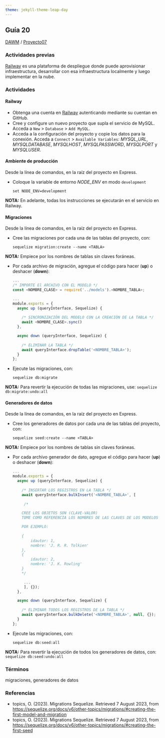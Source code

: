 ```yaml
---
theme: jekyll-theme-leap-day
---
```


## Guía 20

[DAWM](/DAWM/) / [Proyecto07](/DAWM/proyectos/2023/proyecto07)

### Actividades previas

[Railway](https://docs.railway.app/getting-started) es una plataforma de despliegue donde puede aprovisionar infraestructura, desarrollar con esa infraestructura localmente y luego implementar en la nube.

### Actividades

#### Railway

* Obtenga una cuenta en [Railway](https://railway.app/) autenticando mediante su cuentan en GitHub.
* Cree y configure un nuevo proyecto que supla el servicio de MySQL. Acceda a `New` > `Database` > `Add MySQL`.
* Acceda a la configuración del proyecto y copie los datos para la conexión. Acceda a `Connect` > `Available Variables`: _MYSQL_URL_, _MYSQLDATABASE_, _MYSQLHOST_, _MYSQLPASSWORD_, _MYSQLPORT_ y _MYSQLUSER_.

#### Ambiente de producción

Desde la línea de comandos, en la raíz del proyecto en Express.

* Coloque la variable de entorno _NODE_ENV_ en modo `development`

	```
	set NODE_ENV=development
	```

**NOTA:** En adelante, todas los instrucciones se ejecutarán en el servicio en Railway.

#### Migraciones

Desde la línea de comandos, en la raíz del proyecto en Express.

* Cree las migraciones por cada una de las tablas del proyecto, con:
	
	```
	sequelize migration:create --name <TABLA>
	```

**NOTA:** Empiece por los nombres de tablas sin claves foráneas.

* Por cada archivo de migración, agregue el código para hacer (**up**) o deshacer (**down**):

	```typescript
	...
	/* IMPORTE El ARCHIVO CON EL MODELO */
	const <NOMBRE_CLASE> = require('../models').<NOMBRE_TABLA>;
	
	...
	module.exports = {
	  async up (queryInterface, Sequelize) {
	    
	    /* SINCRONIZACIÓN DEL MODELO CON LA CREACIÓN DE LA TABLA */
	    await <NOMBRE_CLASE>.sync()
	  },

	  async down (queryInterface, Sequelize) {
	    
	    /* ELIMINAR LA TABLA */
	    await queryInterface.dropTable('<NOMBRE_TABLA>');
	  }
	};
	```

* Ejecute las migraciones, con:
	
	```
	sequelize db:migrate
	```

**NOTA:** Para revertir la ejecución de todas las migraciones, use: `sequelize db:migrate:undo:all`

#### Generadores de datos

Desde la línea de comandos, en la raíz del proyecto en Express.

* Cree los generadores de datos por cada una de las tablas del proyecto, con:
	
	```
	sequelize seed:create --name <TABLA>
	```

**NOTA:** Empiece por los nombres de tablas sin claves foráneas.

* Por cada archivo generador de dato, agregue el código para hacer (**up**) o deshacer (**down**):

	```typescript
	...
	module.exports = {
	  async up (queryInterface, Sequelize) {
	    
	    /* INSERTAR LOS REGISTROS EN LA TABLA */
	    await queryInterface.bulkInsert('<NOMBRE_TABLA>', [
	     
	     /*

     	CREE LOS OBJETOS SON (CLAVE-VALOR)
		TOME COMO REFERENCIA LOS NOMBRES DE LAS CLAVES DE LOS MODELOS 

		POR EJEMPLO:
	     
	    {
	        idautor: 1,
	        nombre: 'J. R. R. Tolkien'
	    },
	    {
	        idautor: 2,
	        nombre: 'J. K. Rowling'
	    }
	    */

	     ...
	     ], {});
	  },

	  async down (queryInterface, Sequelize) {
	    
	    /* ELIMINAR TODOS LOS REGISTROS DE LA TABLA */
	    await queryInterface.bulkDelete('<NOMBRE_TABLA>', null, {});
	  }
	};
	```

* Ejecute las migraciones, con:
	
	```
	sequelize db:seed:all
	```

**NOTA:** Para revertir la ejecución de todos los generadores de datos, con: `sequelize db:seed:undo:all`

### Términos

migraciones, generadores de datos

### Referencias

* topics, O. (2023). Migrations Sequelize. Retrieved 7 August 2023, from https://sequelize.org/docs/v6/other-topics/migrations/#creating-the-first-model-and-migration
* topics, O. (2023). Migrations Sequelize. Retrieved 7 August 2023, from https://sequelize.org/docs/v6/other-topics/migrations/#creating-the-first-seed